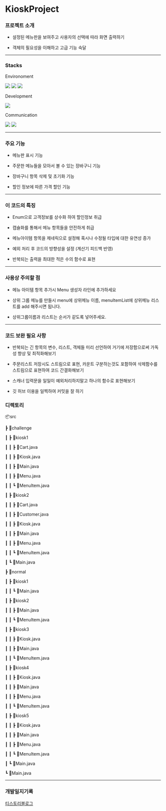 # KioskProject

### 프로젝트 소개

* 설정된 메뉴판을 보여주고 사용자의 선택에 따라 화면 출력하기

* 객체의 필요성을 이해하고 고급 기능 숙달

---
### Stacks

Environoment

 <img src="https://img.shields.io/badge/Intellij-000000?style=for-the-badge&logo=IntelliJ IDEA&logoColor=white"> <img src="https://img.shields.io/badge/github-181717?style=for-the-badge&logo=github&logoColor=white"> <img src="https://img.shields.io/badge/git-F05032?style=for-the-badge&logo=git&logoColor=white"> 

Development

<img src="https://img.shields.io/badge/java-007396?style=for-the-badge&logo=java&logoColor=white">

Communication

<img src="https://img.shields.io/badge/slack-4A154B?style=for-the-badge&logo=slack&logoColor=white"> <img src="https://img.shields.io/badge/notion-333333?style=for-the-badge&logo=notion&logoColor=white">

---

### 주요 기능

* 메뉴판 표시 기능 

* 주문한 메뉴들을 모아서 볼 수 있는 장바구니 기능
      
* 장바구니 항목 삭제 및 초기화 기능

* 할인 정보에 따른 가격 할인 기능

---
### 이 코드의 특징

* Enum으로 고객정보를 상수화 하여 할인정보 취급

* 캡슐화를 통해서 메뉴 항목들을 안전하게 취급

* 메뉴아이템 항목을 제네릭으로 설정해 혹시나 수정될 타입에 대한 유연성 증가

* 예외 처리 후 코드의 방향성을 설정 (계산기 피드백 반영)

* 반복되는 출력을 최대한 적은 수의 함수로 표현 

---
### 사용상 주의할 점

* 메뉴 아이템 항목 추가시 Menu 생성자 라인에 추가하세요

* 상위 그룹 메뉴를 만들시 menu에 상위메뉴 이름, menuItemList에 상위메뉴 리스트를 add 해주시면 됩니다.

* 상위그룹이름과 리스트는 순서가 같도록 넣어주세요.

---
### 코드 보완 필요 사항

* 반복되는 긴 항목의 변수, 리스트, 객체들 미리 선언하여 거기에 저장함으로써 가독성 향상 및 최적화해보기

* 주문리스트 저장시도 스트림으로 표현, 카운트 구분하는것도 포함하여 삭제함수를 스트림으로 표현하여 코드 간결화해보기

* 스캐너 입력문을 일일이 예외처리하지말고 하나의 함수로 표현해보기

* 깃 허브 이용을 일찍하여 커밋을 잘 하기

### 디렉토리
📦src

 ┣ 📂challenge
 
 ┃ ┣ 📂kiosk1
 
 ┃ ┃ ┣ 📜Cart.java
 
 ┃ ┃ ┣ 📜Kiosk.java
 
 ┃ ┃ ┣ 📜Main.java
 
 ┃ ┃ ┣ 📜Menu.java
 
 ┃ ┃ ┗ 📜MenuItem.java
 
 ┃ ┣ 📂kiosk2
 
 ┃ ┃ ┣ 📜Cart.java
 
 ┃ ┃ ┣ 📜Customer.java
 
 ┃ ┃ ┣ 📜Kiosk.java
 
 ┃ ┃ ┣ 📜Main.java
 
 ┃ ┃ ┣ 📜Menu.java
 
 ┃ ┃ ┗ 📜MenuItem.java
 
 ┃ ┗ 📜Main.java
 
 ┣ 📂normal
 
 ┃ ┣ 📂kiosk1
 
 ┃ ┃ ┗ 📜Main.java
 
 ┃ ┣ 📂kiosk2
 
 ┃ ┃ ┣ 📜Main.java
 
 ┃ ┃ ┗ 📜MenuItem.java
 
 ┃ ┣ 📂kiosk3
 
 ┃ ┃ ┣ 📜Kiosk.java
 
 ┃ ┃ ┣ 📜Main.java
 
 ┃ ┃ ┗ 📜MenuItem.java
 
 ┃ ┣ 📂kiosk4
 
 ┃ ┃ ┣ 📜Kiosk.java
 
 ┃ ┃ ┣ 📜Main.java
 
 ┃ ┃ ┣ 📜Menu.java
 
 ┃ ┃ ┗ 📜MenuItem.java
 
 ┃ ┣ 📂kiosk5
 
 ┃ ┃ ┣ 📜Kiosk.java
 
 ┃ ┃ ┣ 📜Main.java
 
 ┃ ┃ ┣ 📜Menu.java
 
 ┃ ┃ ┗ 📜MenuItem.java
 
 ┃ ┗ 📜Main.java
 
 ┗ 📜Main.java
 
 ----

 ### 개발일지기록 
 [티스토리블로그](https://rudtjs2.tistory.com/category/%EA%B3%BC%EC%A0%9C2)
